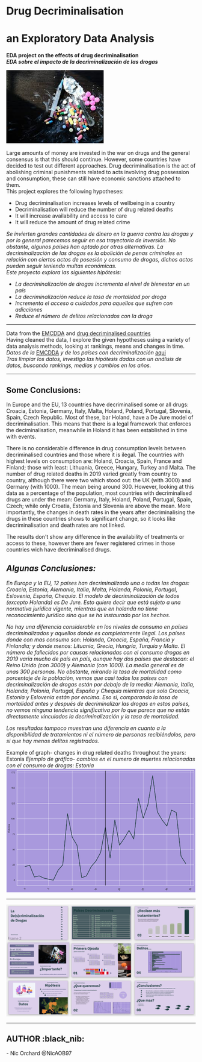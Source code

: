 # Drug Decriminalisation
# an Exploratory Data Analysis 

<strong>EDA project on the effects of drug decriminalisation </strong><br>
<strong><em>EDA sobre el impacto de la decriminalización de las drogas</em></strong>

![Image of different powdered drugs, pills, syringe](images/drugs.jpeg?raw=true "Drugs") 

Large amounts of money are invested in the war on drugs and the general consensus is that this should continue. However, some countries have decided to test out different approaches. Drug decriminalisation is the act of abolishing criminal punishments related to acts involving drug possession and consumption, these can still have economic sanctions attached to them. <br>
This project explores the following hypotheses: 
- Drug decriminalisation increases levels of wellbeing in a country
- Decriminalisation will reduce the number of drug related deaths 
- It will increase availability and access to care
- It will reduce the amount of drug related crime

<em> Se invierten grandes cantidades de dinero en la guerra contra las drogas y por lo general parecemos seguir en esa trayectoria de inversión. No obstante, algunos países han optado por otras alternativas. La decriminalización de las drogas es la abolición de penas criminales en relación con ciertos actos de posesión y consumo de drogas, dichos actos pueden seguir teniendo multas económicas. </em> <br>
<em>Este proyecto explora las siguientes hipótesis: <br>
- La decriminalización de drogas incrementa el nivel de bienestar en un país
- La decriminalización reduce la tasa de mortalidad por droga
- Incrementa el acceso a cuidados para aquellos que sufren con adicciones
- Reduce el número de delitos relacionados con la droga</em> 

______________________________________________________________________________________________

Data from the [EMCDDA](https://www.emcdda.europa.eu/) and [drug decriminalised countries](https://www.talkingdrugs.org/drug-decriminalisation)<br>
Having cleaned the data, I explore the given hypotheses using a variety of data analysis methods, looking at rankings, means and changes in time. <br>
<em> Datos de la </em> [EMCDDA](https://www.emcdda.europa.eu/) <em> y de los países con decriminalización </em> [aqui](https://www.talkingdrugs.org/es)<br>
<em> Tras limpiar los datos, investigo las hipótesis dadas con un análisis de datos, buscando rankings, medias y cambios en los años.  </em> 
__________________________________________________________________________________
<h2> Some Conclusions: </h2>
In Europe and the EU, 13 countries have decriminalised some or all drugs: Croacia, Estonia, Germany, Italy, Malta, Holand, Poland, Portugal, Slovenia, Spain, Czech Republic. Most of these, bar Holand, have a De Jure model of decriminalisation. This means that there is a legal framework that enforces the deciminalisation, meanwhile in Holand it has been established in time with events. <br>

There is no considerable difference in drug consumption levels between decriminalised countries and those where it is ilegal. The countries with highest levels on consumption are: Holand, Croacia, Spain, France and Finland; those with least: Lithuania, Greece, Hungary, Turkey and Malta. The number of drug related deaths in 2019 varied greatly from country to country, although there were two which stood out: the UK (with 3000) and Germany (with 1000). The mean being around 300. However, looking at this data as a percentage of the population, most countries with decriminalised drugs are under the mean: Germany, Italy, Holand, Poland, Portugal, Spain, Czech; while only Croatia, Estonia and Slovenia are above the mean. 
More importantly, the changes in death rates in the years after decriminalising the drugs in these countries shows to significant change, so it looks like decriminalisation and death rates are not linked. 

The results don't show any difference in the availability of treatments or access to these, however there are fewer registered crimes in those countries wich have decriminalised drugs.

<em><h2> Algunas Conclusiones: </h2></em>
<em>En Europa y la EU, 12 países han decriminalizado una o todas las drogas: Croacia, Estonia, Alemania, Italia, Malta, Holanda, Polonia, Portugal, Eslovenia, España, Chequia. El modelo de decriminalización de todos (excepto Holanda) es De Jure. Esto quiere decir que está sujeto a una normativa jurídica vigente, mientras que en holanda no tiene reconocimiento jurídico sino que se ha instaurado por los hechos. <br>

No hay una diferencia considerable en los niveles de consumo en países decriminalizados y aquellos donde es completamente ilegal. Los países donde con mas consumo son: Holanda, Croacia, España, Francia y Finlandia; y donde menos: Lituania, Grecia, Hungría, Turquía y Malta. 
El número de fallecidos por causas relacionadas con el consumo drogas en 2019 varia mucho de país en país, aunque hay dos países que destacan: el Reino Unido (con 3000) y Alemania (con 1000). La media general es de unas 300 personas. No obstante, mirando la tasa de mortalidad como porcentaje de la población, vemos que casi todos los países con decriminalización de drogas están por debajo de la media: Alemania, Italia, Holanda, Polonia, Portugal, España y Chequia mientras que solo Croacia, Estonia y Eslovenia están por encima. 
Eso si, comparando la tasa de mortalidad antes y después de decriminalizar las drogas en estos países, no vemos ninguna tendencia significativa por lo que parece que no están directamente vinculados la decriminalización y la tasa de mortalidad. <br>

Los resultados tampoco muestran una diferencia en cuanto a la disponibilidad de tratamientos ni el número de personas recibiéndolos, pero si que hay menos delitos registrados. 
</em>

Example of graph- changes in drug related deaths throughout the years: Estonia
 <em>Ejemplo de gráfico- cambios en el numero de muertes relacionadas con el consumo de drogas: Estonia</em>
![Example graph 1 changes in drug deaths throughout the years: Estonia](images/ex2.png?raw=true "graph") 
__________________________________________________________________________________

![Presentation  in purple and green tones showing ](images/presentacion.png?raw=true "Presentation") 

__________________________________________________________________________________

<h2>AUTHOR :black_nib: </h2>
- Nic Orchard @NicAOB97

